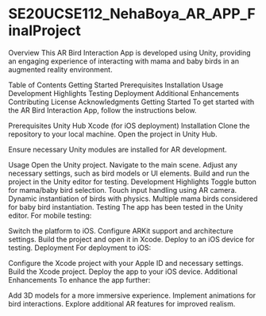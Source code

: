 # SE20UCSE112_NehaBoya_AR_APP_FinalProject
Overview
This AR Bird Interaction App is developed using Unity, providing an engaging experience of interacting with mama and baby birds in an augmented reality environment.

Table of Contents
Getting Started
Prerequisites
Installation
Usage
Development Highlights
Testing
Deployment
Additional Enhancements
Contributing
License
Acknowledgments
Getting Started
To get started with the AR Bird Interaction App, follow the instructions below.

Prerequisites
Unity Hub
Xcode (for iOS deployment)
Installation
Clone the repository to your local machine.
Open the project in Unity Hub.

Ensure necessary Unity modules are installed for AR development.

Usage
Open the Unity project.
Navigate to the main scene.
Adjust any necessary settings, such as bird models or UI elements.
Build and run the project in the Unity editor for testing.
Development Highlights
Toggle button for mama/baby bird selection.
Touch input handling using AR camera.
Dynamic instantiation of birds with physics.
Multiple mama birds considered for baby bird instantiation.
Testing
The app has been tested in the Unity editor. For mobile testing:

Switch the platform to iOS.
Configure ARKit support and architecture settings.
Build the project and open it in Xcode.
Deploy to an iOS device for testing.
Deployment
For deployment to iOS:

Configure the Xcode project with your Apple ID and necessary settings.
Build the Xcode project.
Deploy the app to your iOS device.
Additional Enhancements
To enhance the app further:

Add 3D models for a more immersive experience.
Implement animations for bird interactions.
Explore additional AR features for improved realism.
